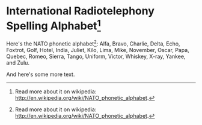 # International Radiotelephony Spelling Alphabet[^wiki]

Here's the NATO phonetic alphabet[^wiki]: Alfa, Bravo, Charlie, Delta, Echo, Foxtrot, Golf, Hotel, India, Juliet, Kilo, Lima, Mike, November, Oscar, Papa, Quebec, Romeo, Sierra, Tango, Uniform, Victor, Whiskey, X-ray, Yankee, and Zulu.

And here's some more text.

[^wiki]: Read more about it on wikipedia: <http://en.wikipedia.org/wiki/NATO_phonetic_alphabet>.
